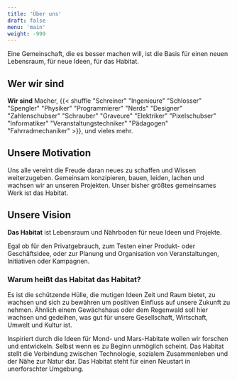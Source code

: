 ```yaml
---
title: 'Über uns'
draft: false
menu: 'main'
weight: -999
---
```


Eine Gemeinschaft, die es besser machen will, ist die Basis für einen neuen Lebensraum, für neue Ideen, für das Habitat.

## Wer wir sind

**Wir sind** Macher, {{< shuffle "Schreiner" "Ingenieure" "Schlosser" "Spengler" "Physiker" "Programmierer" "Nerds" "Designer" "Zahlenschubser" "Schrauber" "Graveure" "Elektriker" "Pixelschubser" "Informatiker" "Veranstaltungstechniker" "Pädagogen" "Fahrradmechaniker" >}}, und vieles mehr.

## Unsere Motivation

Uns alle vereint die Freude daran neues zu schaffen und Wissen weiterzugeben. Gemeinsam konzipieren, bauen, leiden, lachen und wachsen wir an unseren Projekten. Unser bisher größtes gemeinsames Werk ist das Habitat.

## Unsere Vision

**Das Habitat** ist Lebensraum und Nährboden für neue Ideen und Projekte.

Egal ob für den Privatgebrauch, zum Testen einer Produkt- oder Geschäftsidee, oder zur Planung und Organisation von Veranstaltungen, Initiativen oder Kampagnen.

### Warum heißt das Habitat das Habitat?

Es ist die schützende Hülle, die mutigen Ideen Zeit und Raum bietet, zu wachsen und sich zu bewähren um positiven Einfluss auf unsere Zukunft zu nehmen. Ähnlich einem Gewächshaus oder dem Regenwald soll hier wachsen und gedeihen, was gut für unsere Gesellschaft, Wirtschaft, Umwelt und Kultur ist.

Inspiriert durch die Ideen für Mond- und Mars-Habitate wollen wir forschen und entwickeln. Selbst wenn es zu Beginn unmöglich scheint. Das Habitat stellt die Verbindung zwischen Technologie, sozialem Zusammenleben und der Nähe zur Natur dar. Das Habitat steht für einen Neustart in unerforschter Umgebung.
